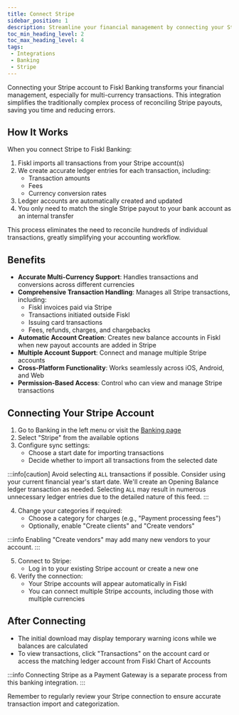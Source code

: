 ```yaml
---
title: Connect Stripe
sidebar_position: 1
description: Streamline your financial management by connecting your Stripe account to Fiskl
toc_min_heading_level: 2
toc_max_heading_level: 4
tags:
 - Integrations
 - Banking
 - Stripe
---
```


Connecting your Stripe account to Fiskl Banking transforms your financial management, especially for multi-currency transactions. This integration simplifies the traditionally complex process of reconciling Stripe payouts, saving you time and reducing errors.

## How It Works

When you connect Stripe to Fiskl Banking:

1. Fiskl imports all transactions from your Stripe account(s)
2. We create accurate ledger entries for each transaction, including:
   - Transaction amounts
   - Fees
   - Currency conversion rates
3. Ledger accounts are automatically created and updated
4. You only need to match the single Stripe payout to your bank account as an internal transfer

This process eliminates the need to reconcile hundreds of individual transactions, greatly simplifying your accounting workflow.

## Benefits

- **Accurate Multi-Currency Support**: Handles transactions and conversions across different currencies
- **Comprehensive Transaction Handling**: Manages all Stripe transactions, including:
  - Fiskl invoices paid via Stripe
  - Transactions initiated outside Fiskl
  - Issuing card transactions
  - Fees, refunds, charges, and chargebacks
- **Automatic Account Creation**: Creates new balance accounts in Fiskl when new payout accounts are added in Stripe
- **Multiple Account Support**: Connect and manage multiple Stripe accounts
- **Cross-Platform Functionality**: Works seamlessly across iOS, Android, and Web
- **Permission-Based Access**: Control who can view and manage Stripe transactions

## Connecting Your Stripe Account

1. Go to Banking in the left menu or visit the [Banking page](https://my.fiskl.com/banking)
2. Select "Stripe" from the available options
3. Configure sync settings:
   - Choose a start date for importing transactions
   - Decide whether to import all transactions from the selected date

:::info[caution]
Avoid selecting `ALL` transactions if possible. Consider using your current financial year's start date. We'll create an Opening Balance ledger transaction as needed. Selecting `ALL` may result in numerous unnecessary ledger entries due to the detailed nature of this feed.
:::

4. Change your categories if required:
   - Choose a category for charges (e.g., "Payment processing fees")
   - Optionally, enable "Create clients" and "Create vendors"

:::info
Enabling "Create vendors" may add many new vendors to your account.
:::

5. Connect to Stripe:
   - Log in to your existing Stripe account or create a new one
6. Verify the connection:
   - Your Stripe accounts will appear automatically in Fiskl
   - You can connect multiple Stripe accounts, including those with multiple currencies

## After Connecting

- The initial download may display temporary warning icons while we balances are calculated
- To view transactions, click "Transactions" on the account card or access the matching ledger account from Fiskl Chart of Accounts

:::info
Connecting Stripe as a Payment Gateway is a separate process from this banking integration.
:::

Remember to regularly review your Stripe connection to ensure accurate transaction import and categorization.